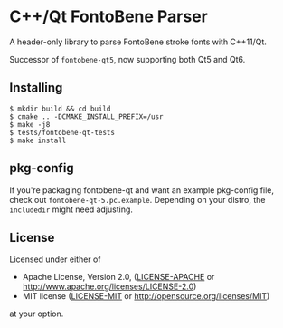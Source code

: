 # C++/Qt FontoBene Parser

A header-only library to parse FontoBene stroke fonts with C++11/Qt.

Successor of `fontobene-qt5`, now supporting both Qt5 and Qt6.

## Installing

    $ mkdir build && cd build
    $ cmake .. -DCMAKE_INSTALL_PREFIX=/usr
    $ make -j8
    $ tests/fontobene-qt-tests
    $ make install

## pkg-config

If you're packaging fontobene-qt and want an example pkg-config file, check
out `fontobene-qt-5.pc.example`. Depending on your distro, the `includedir`
might need adjusting.

## License

Licensed under either of

- Apache License, Version 2.0, ([LICENSE-APACHE](LICENSE-APACHE) or
  http://www.apache.org/licenses/LICENSE-2.0)
- MIT license ([LICENSE-MIT](LICENSE-MIT) or http://opensource.org/licenses/MIT)

at your option.
